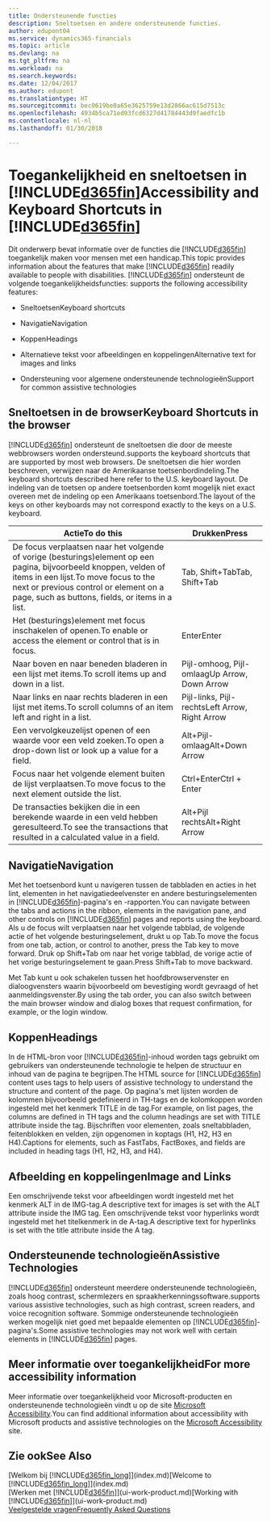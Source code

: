 ```yaml
---
title: Ondersteunende functies
description: Sneltoetsen en andere ondersteunende functies.
author: edupont04
ms.service: dynamics365-financials
ms.topic: article
ms.devlang: na
ms.tgt_pltfrm: na
ms.workload: na
ms.search.keywords: 
ms.date: 12/04/2017
ms.author: edupont
ms.translationtype: HT
ms.sourcegitcommit: bec0619be0a65e3625759e13d2866ac615d7513c
ms.openlocfilehash: 4934b5ca71ed93fcd6327d41784443d9faedfc1b
ms.contentlocale: nl-nl
ms.lasthandoff: 01/30/2018

---
```

# <a name="accessibility-and-keyboard-shortcuts-in-included365finincludesd365finmdmd"></a><span data-ttu-id="a5fa7-103">Toegankelijkheid en sneltoetsen in [!INCLUDE[d365fin](includes/d365fin_md.md)]</span><span class="sxs-lookup"><span data-stu-id="a5fa7-103">Accessibility and Keyboard Shortcuts in [!INCLUDE[d365fin](includes/d365fin_md.md)]</span></span>
<span data-ttu-id="a5fa7-104">Dit onderwerp bevat informatie over de functies die [!INCLUDE[d365fin](includes/d365fin_md.md)] toegankelijk maken voor mensen met een handicap.</span><span class="sxs-lookup"><span data-stu-id="a5fa7-104">This topic provides information about the features that make [!INCLUDE[d365fin](includes/d365fin_md.md)] readily available to people with disabilities.</span></span> [!INCLUDE[d365fin](includes/d365fin_md.md)]<span data-ttu-id="a5fa7-105"> ondersteunt de volgende toegankelijkheidsfuncties:</span><span class="sxs-lookup"><span data-stu-id="a5fa7-105"> supports the following accessibility features:</span></span>  

-   <span data-ttu-id="a5fa7-106">Sneltoetsen</span><span class="sxs-lookup"><span data-stu-id="a5fa7-106">Keyboard shortcuts</span></span>  

-   <span data-ttu-id="a5fa7-107">Navigatie</span><span class="sxs-lookup"><span data-stu-id="a5fa7-107">Navigation</span></span>  

-   <span data-ttu-id="a5fa7-108">Koppen</span><span class="sxs-lookup"><span data-stu-id="a5fa7-108">Headings</span></span>  

-   <span data-ttu-id="a5fa7-109">Alternatieve tekst voor afbeeldingen en koppelingen</span><span class="sxs-lookup"><span data-stu-id="a5fa7-109">Alternative text for images and links</span></span>  

-   <span data-ttu-id="a5fa7-110">Ondersteuning voor algemene ondersteunende technologieën</span><span class="sxs-lookup"><span data-stu-id="a5fa7-110">Support for common assistive technologies</span></span>  

##  <a name="Keyboard"></a> <span data-ttu-id="a5fa7-111">Sneltoetsen in de browser</span><span class="sxs-lookup"><span data-stu-id="a5fa7-111">Keyboard Shortcuts in the browser</span></span>
 [!INCLUDE[d365fin](includes/d365fin_md.md)] <span data-ttu-id="a5fa7-112"> ondersteunt de sneltoetsen die door de meeste webbrowsers worden ondersteund.</span><span class="sxs-lookup"><span data-stu-id="a5fa7-112">supports the keyboard shortcuts that are supported by most web browsers.</span></span> <span data-ttu-id="a5fa7-113">De sneltoetsen die hier worden beschreven, verwijzen naar de Amerikaanse toetsenbordindeling.</span><span class="sxs-lookup"><span data-stu-id="a5fa7-113">The keyboard shortcuts described here refer to the U.S. keyboard layout.</span></span> <span data-ttu-id="a5fa7-114">De indeling van de toetsen op andere toetsenborden komt mogelijk niet exact overeen met de indeling op een Amerikaans toetsenbord.</span><span class="sxs-lookup"><span data-stu-id="a5fa7-114">The layout of the keys on other keyboards may not correspond exactly to the keys on a U.S. keyboard.</span></span>  

|<span data-ttu-id="a5fa7-115">Actie</span><span class="sxs-lookup"><span data-stu-id="a5fa7-115">To do this</span></span>|<span data-ttu-id="a5fa7-116">Drukken</span><span class="sxs-lookup"><span data-stu-id="a5fa7-116">Press</span></span>|  
|----------------|-----------|  
|<span data-ttu-id="a5fa7-117">De focus verplaatsen naar het volgende of vorige (besturings)element op een pagina, bijvoorbeeld knoppen, velden of items in een lijst.</span><span class="sxs-lookup"><span data-stu-id="a5fa7-117">To move focus to the next or previous control or element on a page, such as buttons, fields, or items in a list.</span></span>|<span data-ttu-id="a5fa7-118">Tab, Shift+Tab</span><span class="sxs-lookup"><span data-stu-id="a5fa7-118">Tab, Shift+Tab</span></span>|  
|<span data-ttu-id="a5fa7-119">Het (besturings)element met focus inschakelen of openen.</span><span class="sxs-lookup"><span data-stu-id="a5fa7-119">To enable or access the element or control that is in focus.</span></span>|<span data-ttu-id="a5fa7-120">Enter</span><span class="sxs-lookup"><span data-stu-id="a5fa7-120">Enter</span></span>|  
|<span data-ttu-id="a5fa7-121">Naar boven en naar beneden bladeren in een lijst met items.</span><span class="sxs-lookup"><span data-stu-id="a5fa7-121">To scroll items up and down in a list.</span></span>|<span data-ttu-id="a5fa7-122">Pijl-omhoog, Pijl-omlaag</span><span class="sxs-lookup"><span data-stu-id="a5fa7-122">Up Arrow, Down Arrow</span></span>|  
|<span data-ttu-id="a5fa7-123">Naar links en naar rechts bladeren in een lijst met items.</span><span class="sxs-lookup"><span data-stu-id="a5fa7-123">To scroll columns of an item left and right in a list.</span></span>|<span data-ttu-id="a5fa7-124">Pijl-links, Pijl-rechts</span><span class="sxs-lookup"><span data-stu-id="a5fa7-124">Left Arrow, Right Arrow</span></span>|  
|<span data-ttu-id="a5fa7-125">Een vervolgkeuzelijst openen of een waarde voor een veld zoeken.</span><span class="sxs-lookup"><span data-stu-id="a5fa7-125">To open a drop-down list or look up a value for a field.</span></span>|<span data-ttu-id="a5fa7-126">Alt+Pijl-omlaag</span><span class="sxs-lookup"><span data-stu-id="a5fa7-126">Alt+Down Arrow</span></span>|  
|<span data-ttu-id="a5fa7-127">Focus naar het volgende element buiten de lijst verplaatsen.</span><span class="sxs-lookup"><span data-stu-id="a5fa7-127">To move focus to the next element outside the list.</span></span>|<span data-ttu-id="a5fa7-128">Ctrl+Enter</span><span class="sxs-lookup"><span data-stu-id="a5fa7-128">Ctrl + Enter</span></span>|  
|<span data-ttu-id="a5fa7-129">De transacties bekijken die in een berekende waarde in een veld hebben geresulteerd.</span><span class="sxs-lookup"><span data-stu-id="a5fa7-129">To see the transactions that resulted in a calculated value in a field.</span></span>|<span data-ttu-id="a5fa7-130">Alt+Pijl rechts</span><span class="sxs-lookup"><span data-stu-id="a5fa7-130">Alt+Right Arrow</span></span>|  

##  <a name="Navigation"></a> <span data-ttu-id="a5fa7-131">Navigatie</span><span class="sxs-lookup"><span data-stu-id="a5fa7-131">Navigation</span></span>  
 <span data-ttu-id="a5fa7-132">Met het toetsenbord kunt u navigeren tussen de tabbladen en acties in het lint, elementen in het navigatiedeelvenster en andere besturingselementen in [!INCLUDE[d365fin](includes/d365fin_md.md)]-pagina's en -rapporten.</span><span class="sxs-lookup"><span data-stu-id="a5fa7-132">You can navigate between the tabs and actions in the ribbon, elements in the navigation pane, and other controls on [!INCLUDE[d365fin](includes/d365fin_md.md)] pages and reports using the keyboard.</span></span> <span data-ttu-id="a5fa7-133">Als u de focus wilt verplaatsen naar het volgende tabblad, de volgende actie of het volgende besturingselement, drukt u op Tab.</span><span class="sxs-lookup"><span data-stu-id="a5fa7-133">To move the focus from one tab, action, or control to another, press the Tab key to move forward.</span></span> <span data-ttu-id="a5fa7-134">Druk op Shift+Tab om naar het vorige tabblad, de vorige actie of het vorige besturingselement te gaan.</span><span class="sxs-lookup"><span data-stu-id="a5fa7-134">Press Shift+Tab to move backward.</span></span>  

 <span data-ttu-id="a5fa7-135">Met Tab kunt u ook schakelen tussen het hoofdbrowservenster en dialoogvensters waarin bijvoorbeeld om bevestiging wordt gevraagd of het aanmeldingsvenster.</span><span class="sxs-lookup"><span data-stu-id="a5fa7-135">By using the tab order, you can also switch between the main browser window and dialog boxes that request confirmation, for example, or the login window.</span></span>  

##  <a name="Headings"></a> <span data-ttu-id="a5fa7-136">Koppen</span><span class="sxs-lookup"><span data-stu-id="a5fa7-136">Headings</span></span>  
 <span data-ttu-id="a5fa7-137">In de HTML-bron voor [!INCLUDE[d365fin](includes/d365fin_md.md)]-inhoud worden tags gebruikt om gebruikers van ondersteunende technologie te helpen de structuur en inhoud van de pagina te begrijpen.</span><span class="sxs-lookup"><span data-stu-id="a5fa7-137">The HTML source for [!INCLUDE[d365fin](includes/d365fin_md.md)] content uses tags to help users of assistive technology to understand the structure and content of the page.</span></span> <span data-ttu-id="a5fa7-138">Op pagina's met lijsten worden de kolommen bijvoorbeeld gedefinieerd in TH-tags en de kolomkoppen worden ingesteld met het kenmerk TITLE in de tag.</span><span class="sxs-lookup"><span data-stu-id="a5fa7-138">For example, on list pages, the columns are defined in TH tags and the column headings are set with TITLE attribute inside the tag.</span></span> <span data-ttu-id="a5fa7-139">Bijschriften voor elementen, zoals sneltabbladen, feitenblokken en velden, zijn opgenomen in koptags (H1, H2, H3 en H4).</span><span class="sxs-lookup"><span data-stu-id="a5fa7-139">Captions for elements, such as FastTabs, FactBoxes, and fields are included in heading tags (H1, H2, H3, and H4).</span></span>  

##  <a name="Images"></a> <span data-ttu-id="a5fa7-140">Afbeelding en koppelingen</span><span class="sxs-lookup"><span data-stu-id="a5fa7-140">Image and Links</span></span>  
 <span data-ttu-id="a5fa7-141">Een omschrijvende tekst voor afbeeldingen wordt ingesteld met het kenmerk ALT in de IMG-tag.</span><span class="sxs-lookup"><span data-stu-id="a5fa7-141">A descriptive text for images is set with the ALT attribute inside the IMG tag.</span></span> <span data-ttu-id="a5fa7-142">Een omschrijvende tekst voor hyperlinks wordt ingesteld met het titelkenmerk in de A-tag.</span><span class="sxs-lookup"><span data-stu-id="a5fa7-142">A descriptive text for hyperlinks is set with the title attribute inside the A tag.</span></span>  

##  <a name="AssistiveTech"></a> <span data-ttu-id="a5fa7-143">Ondersteunende technologieën</span><span class="sxs-lookup"><span data-stu-id="a5fa7-143">Assistive Technologies</span></span>  
[!INCLUDE[d365fin](includes/d365fin_md.md)] <span data-ttu-id="a5fa7-144"> ondersteunt meerdere ondersteunende technologieën, zoals hoog contrast, schermlezers en spraakherkenningssoftware.</span><span class="sxs-lookup"><span data-stu-id="a5fa7-144">supports various assistive technologies, such as high contrast, screen readers, and voice recognition software.</span></span> <span data-ttu-id="a5fa7-145">Sommige ondersteunende technologieën werken mogelijk niet goed met bepaalde elementen op [!INCLUDE[d365fin](includes/d365fin_md.md)]-pagina's.</span><span class="sxs-lookup"><span data-stu-id="a5fa7-145">Some assistive technologies may not work well with certain elements in [!INCLUDE[d365fin](includes/d365fin_md.md)] pages.</span></span>  

## <a name="for-more-accessibility-information"></a><span data-ttu-id="a5fa7-146">Meer informatie over toegankelijkheid</span><span class="sxs-lookup"><span data-stu-id="a5fa7-146">For more accessibility information</span></span>  
<span data-ttu-id="a5fa7-147">Meer informatie over toegankelijkheid voor Microsoft-producten en ondersteunende technologieën vindt u op de site [Microsoft Accessibility](http://go.microsoft.com/fwlink/?LinkId=262160).</span><span class="sxs-lookup"><span data-stu-id="a5fa7-147">You can find additional information about accessibility with Microsoft products and assistive technologies on the [Microsoft Accessibility](http://go.microsoft.com/fwlink/?LinkId=262160) site.</span></span>

## <a name="see-also"></a><span data-ttu-id="a5fa7-148">Zie ook</span><span class="sxs-lookup"><span data-stu-id="a5fa7-148">See Also</span></span>
<span data-ttu-id="a5fa7-149">[Welkom bij [!INCLUDE[d365fin_long](includes/d365fin_long_md.md)]](index.md)</span><span class="sxs-lookup"><span data-stu-id="a5fa7-149">[Welcome to [!INCLUDE[d365fin_long](includes/d365fin_long_md.md)]](index.md)</span></span>  
<span data-ttu-id="a5fa7-150">[Werken met [!INCLUDE[d365fin](includes/d365fin_md.md)]](ui-work-product.md)</span><span class="sxs-lookup"><span data-stu-id="a5fa7-150">[Working with [!INCLUDE[d365fin](includes/d365fin_md.md)]](ui-work-product.md)</span></span>  
[<span data-ttu-id="a5fa7-151">Veelgestelde vragen</span><span class="sxs-lookup"><span data-stu-id="a5fa7-151">Frequently Asked Questions</span></span>](across-faq.md)  

